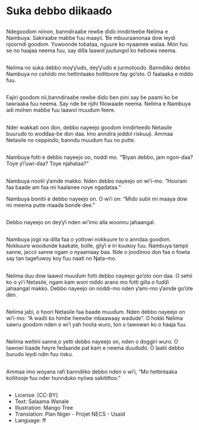# Suka debbo diikaaɗo

##
Ndegooɗom niinon, banndiraaɓe rewɓe ɗiɗo inndirteeɓe Nelima e Nambuya. Sakiraaɓe maɓɓe fuu maayii. Ɓe mbuuraanonaa dow leydi njoorndi gooɗom. Ƴuwoonde toɓataa, nguure ko nyaamee walaa. Mon fuu se no haajaa neema fuu, say dilla laawol juutungol ko heɓowa neema.

##
Nelima no suka debbo moƴƴuɗo, deƴƴuɗo e jurmotooɗo. Banndiiko debbo Nambuya no cehiiɗo mo hettintaako hollitoore fay go’oto. O faalaaka e niɗdo fuu.

##
Fajiri gooɗom nii,banndiraaɓe rewɓe ɗiɗo ɓen pini say ɓe paami ko ɓe tawraaka fuu neema. Say nde ɓe njihi filowaade neema. Nelima e Nambuya adi mohen maɓɓe fuu laawol muuɗum feere.

##
Nder wakkati oon ɗon, debbo nayeejo gooɗom inndirteeɗo Netasile buuruɗo to woɗɗaa-ɓe ɗon daa. Imo anndira jeddol riskuuji. Ammaa Netasile no ceppinɗo, ɓanndu muuɗum fuu no putte.

##
Nambuya fotti e debbo nayeejo oo, noddi mo. “Ɓiyan debbo, jam ngon-ɗaa? Toye ƴi’uwi-ɗaa? Toye njahataa?”

##
Nambuya nootii ƴamɗe makko. Nden debbo nayeejo on wi’i-mo. “Hooram faa ɓaade am faa mi haalanee noye ngaɗataa.”

Nambuya bonitii e debbo nayeejo on. O wi’i on: “Miɗo suɓii mi maaya dow mi meema putte maaɗa bonɗe ɗee.”

##
Debbo nayeejo on deƴƴi nden wi’imo alla woonnu jahaangal.

##
Nambuya jogii na dilla faa o yottowi nokkuure to o anndaa gooɗom. Nokkuure woodunde kaakate, bolle, gilƴi e iri kuukoy fuu. Nambuya tampii sanne, jaccii sanne ngam o nyaamaay baa. Nde o jooɗinoo ɗon faa o fowta say tan tagefuwoy koy fuu naati no Ŋata-mo.

##
Nelima duu dow laawol muuɗum fotti debbo nayeejo go’oto oon daa. O sehii ko o yi’i Netasile, ngam kam woni niɗɗo arano mo fotti gilla o fuɗɗi jahaangal makko. Debbo nayeejo on noddi-mo nden ƴami-mo ƴamɗe go’ote ɗen.

##
Nelima jaɓi, o hoori Netasile faa ɓaade muuɗum. Nden debbo nayeejo on wi’i-mo: “A waɗii ko himɓe heewɓe mbaawaay waɗude”. O hokki Nelima sawru gooɗom nden o wi’i yah hoota wuro, ton o tawowan ko o haaja fuu.

##
Nelima weltini sanne,o yetti debbo nayeejo on, nden o doggiri wuro. O tawowi ɓaade heyre feɗaande pat kam e neema ɗuuɗuɗo. O laatii debbo ɓuruɗo leydi ndin fuu risku.

##
Ammaa imo woyana rafi banndiiko debbo nden o wi’i, “Mo hettintaaka kollitooje fuu nder hunnduko nyiiwa sakitittoo.”

##
* License: [CC-BY]
* Text: Salaama Wanale
* Illustration: Mango Tree
* Translation: Plan Niger - Projet NECS - Usaid
* Language: ff
